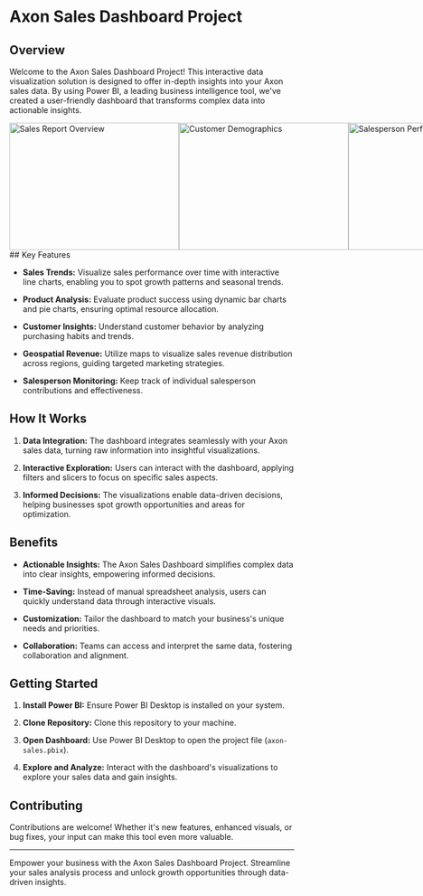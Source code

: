 # Axon Sales Dashboard Project

## Overview

Welcome to the Axon Sales Dashboard Project! This interactive data visualization solution is designed to offer in-depth insights into your Axon sales data. By using Power BI, a leading business intelligence tool, we've created a user-friendly dashboard that transforms complex data into actionable insights.

<div style="display: flex; justify-content: space-between;">
    <img src="https://github.com/karthiknair-19/Axon-sales-Power-bi-project/assets/124065232/56009ee4-230e-412e-ba53-67eb18b381bf" alt="Sales Report Overview" width="300" height="225">
    <img src="https://github.com/karthiknair-19/Axon-sales-Power-bi-project/assets/124065232/7eaf66c9-6512-4ed9-8dc8-a4f1157fbcdc" alt="Customer Demographics" width="300" height="225">
    <img src="https://github.com/karthiknair-19/Axon-sales-Power-bi-project/assets/124065232/3c848304-9d54-4a84-8c9e-22f78fe10381" alt="Salesperson Performance" width="300" height="225">
</div>
## Key Features

- **Sales Trends:** Visualize sales performance over time with interactive line charts, enabling you to spot growth patterns and seasonal trends.

- **Product Analysis:** Evaluate product success using dynamic bar charts and pie charts, ensuring optimal resource allocation.

- **Customer Insights:** Understand customer behavior by analyzing purchasing habits and trends.

- **Geospatial Revenue:** Utilize maps to visualize sales revenue distribution across regions, guiding targeted marketing strategies.

- **Salesperson Monitoring:** Keep track of individual salesperson contributions and effectiveness.

## How It Works

1. **Data Integration:** The dashboard integrates seamlessly with your Axon sales data, turning raw information into insightful visualizations.

2. **Interactive Exploration:** Users can interact with the dashboard, applying filters and slicers to focus on specific sales aspects.

3. **Informed Decisions:** The visualizations enable data-driven decisions, helping businesses spot growth opportunities and areas for optimization.

## Benefits

- **Actionable Insights:** The Axon Sales Dashboard simplifies complex data into clear insights, empowering informed decisions.

- **Time-Saving:** Instead of manual spreadsheet analysis, users can quickly understand data through interactive visuals.

- **Customization:** Tailor the dashboard to match your business's unique needs and priorities.

- **Collaboration:** Teams can access and interpret the same data, fostering collaboration and alignment.

## Getting Started

1. **Install Power BI:** Ensure Power BI Desktop is installed on your system.

2. **Clone Repository:** Clone this repository to your machine.

3. **Open Dashboard:** Use Power BI Desktop to open the project file (`axon-sales.pbix`).

5. **Explore and Analyze:** Interact with the dashboard's visualizations to explore your sales data and gain insights.

## Contributing

Contributions are welcome! Whether it's new features, enhanced visuals, or bug fixes, your input can make this tool even more valuable.

---

Empower your business with the Axon Sales Dashboard Project. Streamline your sales analysis process and unlock growth opportunities through data-driven insights.
